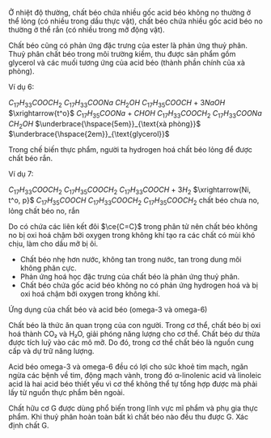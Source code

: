 Ở nhiệt độ thường, chất béo chứa nhiều gốc acid béo không no thường ở thể lỏng (có nhiều trong dầu thực vật), chất béo chứa nhiều gốc acid béo no thường ở thể rắn (có nhiều trong mỡ động vật).

Chất béo cũng có phản ứng đặc trưng của ester là phản ứng thuỷ phân. Thuỷ phân chất béo trong môi trường kiềm, thu được sản phẩm gồm glycerol và các muối tương ứng của acid béo (thành phần chính của xà phòng).

Ví dụ 6:

$C_{17}H_{33}COOCH_2$       $C_{17}H_{33}COONa$    $CH_2OH$
$C_{17}H_{35}COOCH$ + $3NaOH$ $\xrightarrow{t^o}$ $C_{17}H_{35}COONa$ + $CHOH$
$C_{17}H_{33}COOCH_2$       $C_{17}H_{33}COONa$    $CH_2OH$
$\underbrace{\hspace{5em}}_{\text{xà phòng}}$      $\underbrace{\hspace{2em}}_{\text{glycerol}}$

Trong chế biến thực phẩm, người ta hydrogen hoá chất béo lỏng để được chất béo rắn.

Ví dụ 7:

$C_{17}H_{33}COOCH_2$       $C_{17}H_{35}COOCH_2$
$C_{17}H_{33}COOCH$ + $3H_2$ $\xrightarrow{Ni, t^o, p}$ $C_{17}H_{35}COOCH$
$C_{17}H_{33}COOCH_2$       $C_{17}H_{35}COOCH_2$
chất béo chưa no, lỏng      chất béo no, rắn

Do có chứa các liên kết đôi $\ce{C=C}$ trong phân tử nên chất béo không no bị oxi hoá chậm bởi oxygen trong không khí tạo ra các chất có mùi khó chịu, làm cho dầu mỡ bị ôi.

- Chất béo nhẹ hơn nước, không tan trong nước, tan trong dung môi không phân cực.
- Phản ứng hoá học đặc trưng của chất béo là phản ứng thuỷ phân.
- Chất béo chứa gốc acid béo không no có phản ứng hydrogen hoá và bị oxi hoá chậm bởi oxygen trong không khí.

Ứng dụng của chất béo và acid béo (omega-3 và omega-6)

Chất béo là thức ăn quan trọng của con người. Trong cơ thể, chất béo bị oxi hoá thành CO₂ và H₂O, giải phóng năng lượng cho cơ thể. Chất béo dư thừa được tích luỹ vào các mô mỡ. Do đó, trong cơ thể chất béo là nguồn cung cấp và dự trữ năng lượng.

Acid béo omega-3 và omega-6 đều có lợi cho sức khoẻ tim mạch, ngăn ngừa các bệnh về tim, động mạch vành, trong đó α-linolenic acid và linoleic acid là hai acid béo thiết yếu vì cơ thể không thể tự tổng hợp được mà phải lấy từ nguồn thực phẩm bên ngoài.

Chất hữu cơ G được dùng phổ biến trong lĩnh vực mĩ phẩm và phụ gia thực phẩm. Khi thuỷ phân hoàn toàn bất kì chất béo nào đều thu được G. Xác định chất G.